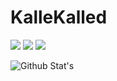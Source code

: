 # KalleKalled
<p>
 <a href="https://discord.gg/2bmBrPGPgA" target"blank_"><img src="https://img.shields.io/badge/Discord%20-6306c7.svg?&style=for-the-badge&logo=discord&logoColor=white"></a>
  <a href="https://twitter.com/KalleKalled_" target"blank_"><img src="https://img.shields.io/badge/Twitter%20-000000.svg?&style=for-the-badge&logo=spotify&logoColor=white"></a>
 <a href="https://www.instagram.com/kallekalled/"><img src="https://img.shields.io/badge/Instagram%20-6306c7.svg?&style=for-the-badge&logo=Instagram&logoColor=white"></a>
<p>

![Github Stat's](https://github-readme-stats.vercel.app/api?username=KalleKalled&show_icons=true&hide_title=true&theme=midnight-purple&icon_color)
